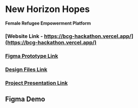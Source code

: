 # New Horizon Hopes

**Female Refugee Empowerment Platform**

### [Website Link - https://bcg-hackathon.vercel.app/](https://bcg-hackathon.vercel.app/)

### [Figma Prototype Link](https://www.figma.com/proto/GcHNSUYWymnAkG6xu0m3AM/HTG?type=design&node-id=484-2176&t=8Os70IRZTGZNOSbH-0&scaling=scale-down&page-id=0%3A1&starting-point-node-id=484%3A2176&show-proto-sidebar=1)

### [Design Files Link](https://www.figma.com/file/GcHNSUYWymnAkG6xu0m3AM/HTG?type=design&node-id=0%3A1&mode=design&t=ggsg2mtG3INYetZN-1)

### [Project Presentation Link]()

## Figma Demo
